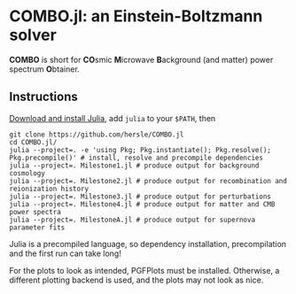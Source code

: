 COMBO.jl: an Einstein-Boltzmann solver
==========================================

**COMBO** is short for **CO**smic **M**icrowave **B**ackground (and matter) power spectrum **O**btainer.

Instructions
------------

[Download and install Julia](https://julialang.org/downloads/), add `julia` to your `$PATH`, then
```
git clone https://github.com/hersle/COMBO.jl
cd COMBO.jl/
julia --project=. -e 'using Pkg; Pkg.instantiate(); Pkg.resolve(); Pkg.precompile()' # install, resolve and precompile dependencies
julia --project=. Milestone1.jl # produce output for background cosmology
julia --project=. Milestone2.jl # produce output for recombination and reionization history
julia --project=. Milestone3.jl # produce output for perturbations
julia --project=. Milestone4.jl # produce output for matter and CMB power spectra
julia --project=. MilestoneA.jl # produce output for supernova parameter fits
```

Julia is a precompiled language,
so dependency installation, precompilation and the first run can take long!

For the plots to look as intended, PGFPlots must be installed.
Otherwise, a different plotting backend is used,
and the plots may not look as nice.
